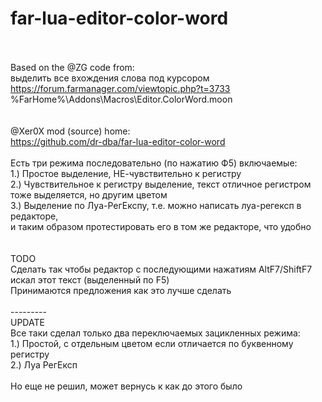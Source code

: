 # far-lua-editor-color-word
<br /><br />
Based on the @ZG code from:<br />
выделить все вхождения слова под курсором<br />
https://forum.farmanager.com/viewtopic.php?t=3733<br />
%FarHome%\Addons\Macros\Editor.ColorWord.moon<br />
<br /><br />
@Xer0X mod (source) home:<br />
https://github.com/dr-dba/far-lua-editor-color-word<br />
<br />
Eсть три режима последовательно (по нажатию Ф5) включаемые:<br />
1.) Простое выделение, НЕ-чувствительно к регистру<br />
2.) Чувствительное к регистру выделение, текст отличное регистром тоже выделяется, но другим цветом<br />
3.) Выделение по Луа-РегЕкспу, т.е. можно написать луа-регексп в редакторе,<br />
и таким образом протестировать его в том же редакторе, что удобно<br />
<br /><br />
TODO<br />
Сделать так чтобы редактор с последующими нажатиям AltF7/ShiftF7 искал этот текст (выделенный по F5)<br />
<bold>Принимаются предложения как это лучше сделать</bold><br /><br />
---------<br />
UPDATE<br />
Все таки сделал только два переключаемых зацикленных режима:<br />
1.) Простой, с отдельным цветом если отличается по буквенному регистру<br />
2.) Луа РегЕксп<br />
<br />
Но еще не решил, может вернусь к как до этого было<br />
